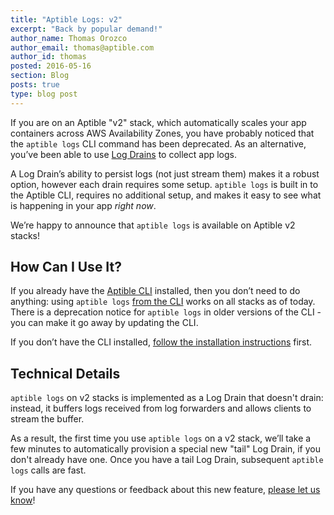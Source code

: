 ```yaml
---
title: "Aptible Logs: v2"
excerpt: "Back by popular demand!"
author_name: Thomas Orozco
author_email: thomas@aptible.com
author_id: thomas
posted: 2016-05-16
section: Blog
posts: true
type: blog post
---
```

If you are on an Aptible "v2" stack, which automatically scales your app containers across AWS Availability Zones, you have probably noticed that the `aptible logs` CLI command has been deprecated. As an alternative, you’ve been able to use [Log Drains][0] to collect app logs.

A Log Drain’s ability to persist logs (not just stream them) makes it a robust option, however each drain requires some setup. `aptible logs` is built in to the Aptible CLI, requires no additional setup, and makes it easy to see what is happening in your app _right now_.

We’re happy to announce that `aptible logs` is available on Aptible v2 stacks!

## How Can I Use It?
If you already have the [Aptible CLI][1] installed, then you don’t need to do anything: using `aptible logs` [from the CLI][2] works on all stacks as of today. There is a deprecation notice for `aptible logs` in older versions of the CLI -  you can make it go away by updating the CLI.

If you don’t have the CLI installed, [follow the installation instructions][3] first.

## Technical Details
`aptible logs` on v2 stacks is implemented as a Log Drain that doesn't drain: instead, it buffers logs received from log forwarders and allows clients to stream the buffer.

As a result, the first time you use `aptible logs` on a v2 stack, we’ll take a few minutes to automatically provision a special new "tail" Log Drain, if you don't already have one. Once you have a tail Log Drain, subsequent `aptible logs` calls are fast.

If you have any questions or feedback about this new feature, [please let us know][4]!

  [0]: /support/topics/paas/how-to-use-log-drains/
  [1]: https://github.com/aptible/aptible-cli
  [2]: /support/topics/cli/how-to-view-app-logs/
  [3]: https://github.com/aptible/aptible-cli#installation
  [4]: http://contact.aptible.com/
